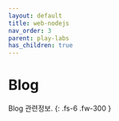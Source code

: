 ```yaml
---
layout: default
title: web-nodejs
nav_order: 3
parent: play-labs
has_children: true
---
```


# Blog

Blog 관련정보.
{: .fs-6 .fw-300 }
